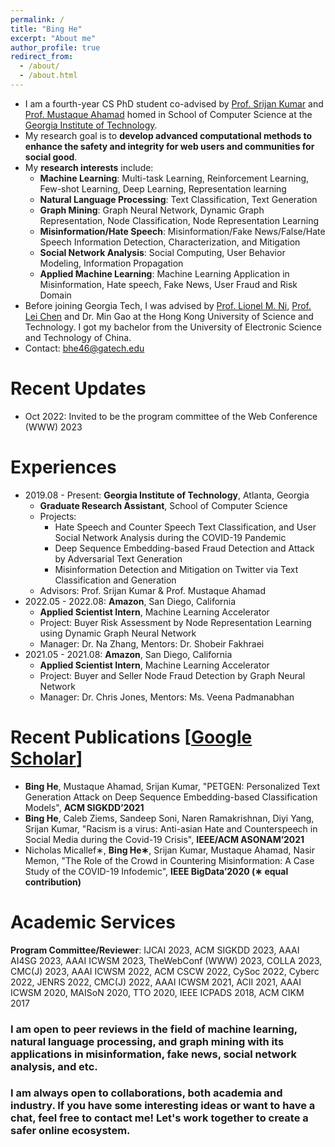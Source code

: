 ```yaml
---
permalink: /
title: "Bing He"
excerpt: "About me"
author_profile: true
redirect_from: 
  - /about/
  - /about.html
---
```


- I am a fourth-year CS PhD student 
  co-advised by [Prof. Srijan Kumar](https://faculty.cc.gatech.edu/~srijan/) and 
  [Prof. Mustaque Ahamad](https://www.cc.gatech.edu/people/mustaque-ahamad) 
  homed in School of Computer Science
  at the [Georgia Institute of Technology](https://www.gatech.edu/).
- My research goal is to **develop advanced computational methods 
  to enhance the safety and integrity for web users and communities for social good**.
- My **research interests** include:
  - **Machine Learning**: Multi-task Learning, Reinforcement Learning, Few-shot Learning, Deep Learning, Representation learning
  - **Natural Language Processing**: Text Classification, Text Generation
  - **Graph Mining**: Graph Neural Network, Dynamic Graph Representation, Node Classification, Node Representation Learning
  - **Misinformation/Hate Speech**: Misinformation/Fake News/False/Hate Speech Information Detection, Characterization, and Mitigation
  - **Social Network Analysis**: Social Computing, User Behavior Modeling, Information Propagation
  - **Applied Machine Learning**: Machine Learning Application in Misinformation, Hate speech, Fake News, User Fraud and Risk Domain
- Before joining Georgia Tech, I was advised by [Prof. Lionel M. Ni](https://www.cse.ust.hk/~ni/), [Prof. Lei Chen](https://cse.hkust.edu.hk/~leichen/) and Dr. Min Gao 
  at the Hong Kong University of Science and Technology. 
  I got my bachelor from the University of Electronic Science and Technology of China.
- Contact: bhe46@gatech.edu

# Recent Updates
- Oct 2022: Invited to be the program committee of the Web Conference (WWW) 2023

# Experiences
- 2019.08 - Present: **Georgia Institute of Technology**, Atlanta, Georgia
  * **Graduate Research Assistant**, School of Computer Science
  * Projects: 
    * Hate Speech and Counter Speech Text Classification, and User Social Network Analysis during the COVID-19 Pandemic
    * Deep Sequence Embedding-based Fraud Detection and Attack by Adversarial Text Generation
    * Misinformation Detection and Mitigation on Twitter via Text Classification and Generation 
  * Advisors: Prof. Srijan Kumar & Prof. Mustaque Ahamad
- 2022.05 - 2022.08: **Amazon**, San Diego, California
  * **Applied Scientist Intern**, Machine Learning Accelerator
  * Project: Buyer Risk Assessment by Node Representation Learning using Dynamic Graph Neural Network
  * Manager: Dr. Na Zhang, Mentors: Dr. Shobeir Fakhraei
- 2021.05 - 2021.08: **Amazon**, San Diego, California
  * **Applied Scientist Intern**, Machine Learning Accelerator
  * Project: Buyer and Seller Node Fraud Detection by Graph Neural Network
  * Manager: Dr. Chris Jones, Mentors: Ms. Veena Padmanabhan


# Recent Publications [[Google Scholar](https://scholar.google.com/citations?user=BoGbpiIAAAAJ&hl=en)]
- **Bing He**, Mustaque Ahamad, Srijan Kumar, "PETGEN: Personalized Text Generation Attack on Deep
Sequence Embedding-based Classification Models", **ACM SIGKDD’2021**
- **Bing He**, Caleb Ziems, Sandeep Soni, Naren Ramakrishnan, Diyi Yang, Srijan Kumar, "Racism is a
virus: Anti-asian Hate and Counterspeech in Social Media during the Covid-19 Crisis", **IEEE/ACM
ASONAM’2021**
- Nicholas Micallef∗, **Bing He∗**, Srijan Kumar, Mustaque Ahamad, Nasir Memon, "The Role of the Crowd
in Countering Misinformation: A Case Study of the COVID-19 Infodemic", **IEEE BigData’2020 (∗ equal
contribution)**

# Academic Services
<!---
Goal: at least 50 review records for my future development
- Added ICWSM'23: # of reviews: 13
- on Oct 26 2022, Added 2022 The 14th International Conference on Cyber-Enabled Distributed Computing and Knowledge Discovery: # of reviews: 14
- on Oct 29 2022, Got the review invitation from JENRS, but, just an application, list it as a potential, but I do not include it
- on Dec 2 2022, accepted the invitation to AAAI AI4SG 2023: the number is: 15
- on Dec 16 2022, finished the review of tspc CMC, include it, and the total number is: 16
- on Dec 27 2022, got the invitation for the review of CMC due on Jan 2023, and the total number is: 17
- on Jan 3 2023, got the PC invitation for ACM SIGKDD 2023: the total number is: 18, but # of papers are not updated: only 32 papers
- on Jan 5 2023, got the PC invitation for IJCAI 2023: # of conference is: 19, # of papers: 32
# of papers
ACM SIGKDD 2023 (0 for the pending task), AAAI AI4SG 2023 (3), AAAI ICWSM 2023 (1), TheWebConf (WWW) 2023 (5), COLLA 2023 (0 for the pending), CMC(J) 2023 (1),
AAAI ICWSM 2022 (1), ACM CSCW 2022 (1), CySoc 2022 (2), Cyberc 2022 (2), JENRS 2022 (0 for the pending), CMC(J) 2022 (1), 
AAAI ICWSM 2021 (1 in the email/system, but shown as ICWSM 2022), ACII 2021 (1), 
AAAI ICWSM 2020 (1 on the review history), MAISoN 2020 (2), TTO 2020 (1), 
IEEE ICPADS 2018 (8), 
ACM CIKM 2017 (1)

-->
**Program Committee/Reviewer**: 
IJCAI 2023, ACM SIGKDD 2023, AAAI AI4SG 2023, AAAI ICWSM 2023, TheWebConf (WWW) 2023, COLLA 2023, CMC(J) 2023,
AAAI ICWSM 2022, ACM CSCW 2022, CySoc 2022, Cyberc 2022, JENRS 2022, CMC(J) 2022, 
AAAI ICWSM 2021, ACII 2021, 
AAAI ICWSM 2020, MAISoN 2020, TTO 2020, 
IEEE ICPADS 2018, 
ACM CIKM 2017

### I am open to peer reviews in the field of machine learning, natural language processing, and graph mining with its applications in misinformation, fake news, social network analysis, and etc.
### I am always open to collaborations, both academia and industry. If you have some interesting ideas or want to have a chat, feel free to contact me! Let's work together to create a safer online ecosystem.
